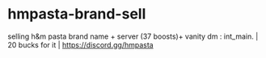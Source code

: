 # hmpasta-brand-sell
selling h&amp;m pasta brand name + server (37 boosts)+ vanity dm : int_main. | 20 bucks for it | https://discord.gg/hmpasta
